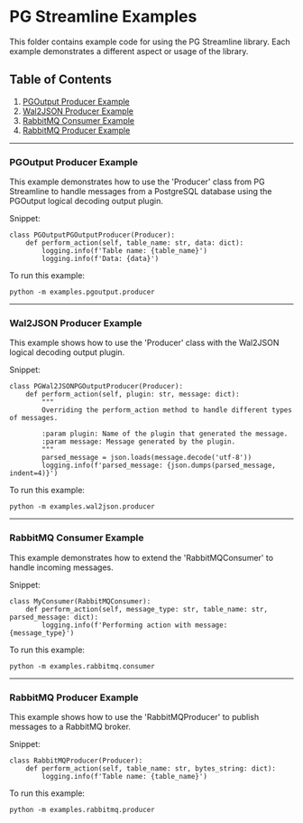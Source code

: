 # PG Streamline Examples

This folder contains example code for using the PG Streamline library. Each example demonstrates a different aspect or usage of the library.

## Table of Contents

1. [PGOutput Producer Example](#pgoutput-producer-example)
2. [Wal2JSON Producer Example](#wal2json-producer-example)
3. [RabbitMQ Consumer Example](#rabbitmq-consumer-example)
4. [RabbitMQ Producer Example](#rabbitmq-producer-example)

---

### PGOutput Producer Example

This example demonstrates how to use the 'Producer' class from PG Streamline to handle messages from a PostgreSQL database using the PGOutput logical decoding output plugin.

Snippet:
```
class PGOutputPGOutputProducer(Producer):
    def perform_action(self, table_name: str, data: dict):
        logging.info(f'Table name: {table_name}')
        logging.info(f'Data: {data}')
```

To run this example:
```
python -m examples.pgoutput.producer
```

---

### Wal2JSON Producer Example

This example shows how to use the 'Producer' class with the Wal2JSON logical decoding output plugin.

Snippet:
```
class PGWal2JSONPGOutputProducer(Producer):
    def perform_action(self, plugin: str, message: dict):
        """
        Overriding the perform_action method to handle different types of messages.

        :param plugin: Name of the plugin that generated the message.
        :param message: Message generated by the plugin.
        """
        parsed_message = json.loads(message.decode('utf-8'))
        logging.info(f'parsed_message: {json.dumps(parsed_message, indent=4)}')
```

To run this example:
```
python -m examples.wal2json.producer
```

---

### RabbitMQ Consumer Example

This example demonstrates how to extend the 'RabbitMQConsumer' to handle incoming messages.

Snippet:
```
class MyConsumer(RabbitMQConsumer):
    def perform_action(self, message_type: str, table_name: str, parsed_message: dict):
        logging.info(f'Performing action with message: {message_type}')
```

To run this example:
```
python -m examples.rabbitmq.consumer
```

---

### RabbitMQ Producer Example

This example shows how to use the 'RabbitMQProducer' to publish messages to a RabbitMQ broker.

Snippet:
```
class RabbitMQProducer(Producer):
    def perform_action(self, table_name: str, bytes_string: dict):
        logging.info(f'Table name: {table_name}')
```

To run this example:
```
python -m examples.rabbitmq.producer
```